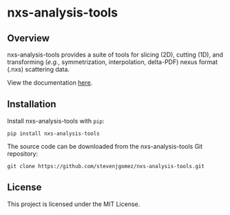 # nxs-analysis-tools

## Overview

nxs-analysis-tools provides a suite of tools for slicing (2D), cutting (1D), and transforming (_e.g._, symmetrization, interpolation, delta-PDF) nexus format (.nxs) scattering data.

View the documentation [here](https://nxs-analysis-tools.readthedocs.io/en/stable/).

## Installation

Install nxs-analysis-tools with ``pip``:

```{code-block} console
pip install nxs-analysis-tools
```

The source code can be downloaded from the nxs-analysis-tools Git repository:

```{code-block} console
git clone https://github.com/stevenjgomez/nxs-analysis-tools.git
```

## License

This project is licensed under the MIT License.
